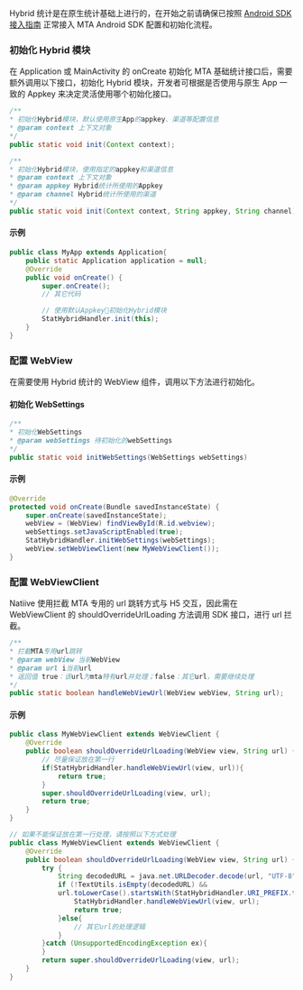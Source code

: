 Hybrid 统计是在原生统计基础上进行的，在开始之前请确保已按照 [Android SDK 接入指南](http://tce.fsphere.cn/document/product/549/12863) 正常接入 MTA Android SDK 配置和初始化流程。
### 初始化 Hybrid 模块
在 Application 或 MainActivity 的 onCreate 初始化 MTA 基础统计接口后，需要额外调用以下接口，初始化 Hybrid 模块，开发者可根据是否使用与原生 App 一致的 Appkey 来决定灵活使用哪个初始化接口。

```java
/**
* 初始化Hybrid模块，默认使用原生App的appkey、渠道等配置信息
* @param context 上下文对象
*/
public static void init(Context context);

/**
* 初始化Hybrid模块，使用指定的appkey和渠道信息
* @param context 上下文对象
* @param appkey Hybrid统计所使用的Appkey
* @param channel Hybrid统计所使用的渠道
*/
public static void init(Context context, String appkey, String channel);
```
#### 示例

```java
public class MyApp extends Application{
	public static Application application = null;
	@Override
	public void onCreate() {
		super.onCreate();
		// 其它代码

		// 使用默认Appkey初始化Hybrid模块
		StatHybridHandler.init(this);
	}
}
```
### 配置 WebView
在需要使用 Hybrid 统计的 WebView 组件，调用以下方法进行初始化。
#### 初始化 WebSettings

```java
/**
* 初始化WebSettings
* @param webSettings 待初始化的webSettings
*/
public static void initWebSettings(WebSettings webSettings)
```
#### 示例

```java
@Override
protected void onCreate(Bundle savedInstanceState) {
	super.onCreate(savedInstanceState);
	webView = (WebView) findViewById(R.id.webview);
	webSettings.setJavaScriptEnabled(true);
	StatHybridHandler.initWebSettings(webSettings);
	webView.setWebViewClient(new MyWebViewClient());
}
```

### 配置 WebViewClient
Natiive 使用拦截 MTA 专用的 url 跳转方式与 H5 交互，因此需在 WebViewClient 的 shouldOverrideUrlLoading 方法调用 SDK 接口，进行 url 拦截。
```java
/**
* 拦截MTA专用url跳转
* @param webView 当前WebView
* @param url i当前url
* 返回值 true：该url为mta特有url并处理；false：其它url，需要继续处理
*/
public static boolean handleWebViewUrl(WebView webView, String url);
```
#### 示例
```java
public class MyWebViewClient extends WebViewClient {
	@Override
	public boolean shouldOverrideUrlLoading(WebView view, String url) {
		// 尽量保证放在第一行
		if(StatHybridHandler.handleWebViewUrl(view, url)){
			return true;
		}		
		super.shouldOverrideUrlLoading(view, url);
		return true;
	}
}

// 如果不能保证放在第一行处理，请按照以下方式处理
public class MyWebViewClient extends WebViewClient {
	@Override
	public boolean shouldOverrideUrlLoading(WebView view, String url) {
		try {
			String decodedURL = java.net.URLDecoder.decode(url, "UTF-8");
			if (!TextUtils.isEmpty(decodedURL) && 
			url.toLowerCase().startsWith(StatHybridHandler.URI_PREFIX.toLowerCase()){
				StatHybridHandler.handleWebViewUrl(view, url);
				return true;
			}else{
				// 其它url的处理逻辑
			}
		}catch (UnsupportedEncodingException ex){
		}		
		return super.shouldOverrideUrlLoading(view, url);
	}
}

```
